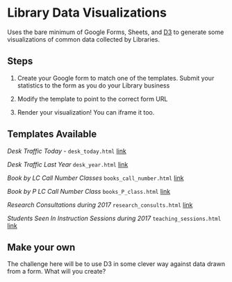 
# Library Data Visualizations

Uses the bare minimum of Google Forms, Sheets, and [D3](https://d3js.org/) to generate some visualizations of common data collected by Libraries.

## Steps
1. Create your Google form to match one of the templates. Submit your statistics to the form as you do your Library business

1. Modify the template to point to the correct form URL

1. Render your visualization! You can iframe it too.

## Templates Available

_Desk Traffic Today_ - `desk_today.html` [link](desk_today.html)

_Desk Traffic Last Year_ `desk_year.html` [link](desk_year.html)

_Book by LC Call Number Classes_ `books_call_number.html` [link](books_call_number.html)

_Book by P LC Call Number Class_ `books_P_class.html` [link](books_P_class.html)

_Research Consultations during 2017_ `research_consults.html` [link](research_consults.html)

_Students Seen In Instruction Sessions during 2017_ `teaching_sessions.html` [link](teaching_sessions.html)





## Make your own

The challenge here will be to use D3 in some clever way against data drawn from a form. What will you create?